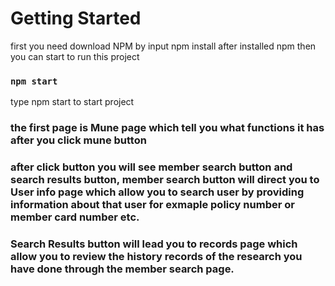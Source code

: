 # Getting Started 

first you need download NPM by input npm install
after installed npm then you can start to run this project

### `npm start`

type npm start to start project

### the first page is Mune page which tell you what functions it has after you click mune button

### after click button you will see  member search button and search results button, member search button will direct you to User info page which allow you to search user by providing information about that user for exmaple policy number or member card number etc.

### Search Results button will lead you to records page which allow you to review the history records of the research you have done through the member search page.
